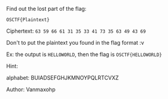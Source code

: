 Find out the lost part of the flag:

`OSCTF{Plaintext}`

Ciphertext: `63 59 66 61 31 35 33 41 73 35 63 49 43 69`

Don't  to put the plaintext you found in the flag format :v

Ex: the output is `HELLOWORLD`, then the flag is `OSCTF{HELLOWORLD}`

Hint:

alphabet: BUIADSEFGHJKMNOYPQLRTCVXZ



Author: Vanmaxohp
